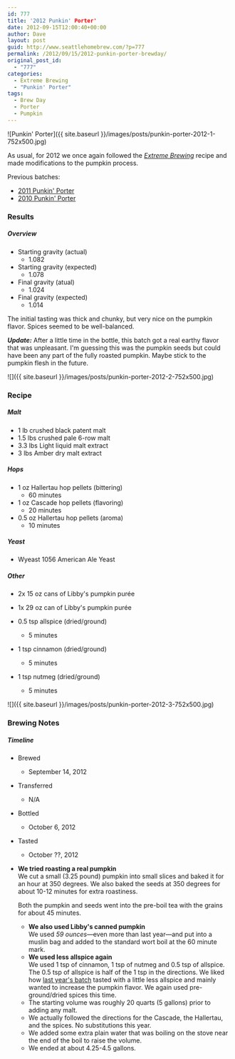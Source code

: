 ```yaml
---
id: 777
title: '2012 Punkin' Porter'
date: 2012-09-15T12:00:40+00:00
author: Dave
layout: post
guid: http://www.seattlehomebrew.com/?p=777
permalink: /2012/09/15/2012-punkin-porter-brewday/
original_post_id:
  - "777"
categories:
  - Extreme Brewing
  - "Punkin' Porter"
tags:
  - Brew Day
  - Porter
  - Pumpkin
---
```

![Punkin' Porter]({{ site.baseurl }}/images/posts/punkin-porter-2012-1-752x500.jpg)

As usual, for 2012 we once again followed the <a href="http://rcm.amazon.com/e/cm?lt1=_blank&bc1=000000&IS2=1&bg1=FFFFFF&fc1=000000&lc1=0000FF&t=seatthomeb-20&o=1&p=8&l=as4&m=amazon&f=ifr&ref=ss_til&asins=1592532934" target="_blank"><em>Extreme Brewing</em></a> recipe and made modifications to the pumpkin process.

Previous batches:

  * [2011 Punkin' Porter](/2011/09/punkin-porter-brewday-2011/)
  * [2010 Punkin' Porter](/2010/09/punkin-porter-brewday/)

<!--more-->

### Results

##### Overview

  * Starting gravity (actual) 
      * 1.082
  * Starting gravity (expected) 
      * 1.078
  * Final gravity (atual) 
      * 1.024
  * Final gravity (expected) 
      * 1.014 

The initial tasting was thick and chunky, but very nice on the pumpkin flavor. Spices seemed to be well-balanced.

**_Update:_** After a little time in the bottle, this batch got a real earthy flavor that was unpleasant. I'm guessing this was the pumpkin seeds but could have been any part of the fully roasted pumpkin. Maybe stick to the pumpkin flesh in the future.

![]({{ site.baseurl }}/images/posts/punkin-porter-2012-2-752x500.jpg)

### Recipe

##### Malt

  * 1 lb crushed black patent malt
  * 1.5 lbs crushed pale 6-row malt
  * 3.3 lbs Light liquid malt extract
  * 3 lbs Amber dry malt extract

##### Hops

  * 1 oz Hallertau hop pellets (bittering) 
      * 60 minutes
  * 1 oz Cascade hop pellets (flavoring) 
      * 20 minutes
  * 0.5 oz Hallertau hop pellets (aroma) 
      * 10 minutes

##### Yeast

  * Wyeast 1056 American Ale Yeast

##### Other

  * 2x 15 oz cans of Libby's pumpkin purée 
    
  * 1x 29 oz can of Libby's pumpkin purée 
    
  * 0.5 tsp allspice (dried/ground) 
      * 5 minutes
  * 1 tsp cinnamon (dried/ground) 
      * 5 minutes
  * 1 tsp nutmeg (dried/ground) 
      * 5 minutes 

![]({{ site.baseurl }}/images/posts/punkin-porter-2012-3-752x500.jpg)

### Brewing Notes

##### Timeline

  * Brewed 
      * September 14, 2012
  * Transferred 
      * N/A
  * Bottled 
      * October 6, 2012
  * Tasted 
      * October ??, 2012 

  * **We tried roasting a real pumpkin**  
    We cut a small (3.25 pound) pumpkin into small slices and baked it for an hour at 350 degrees. We also baked the seeds at 350 degrees for about 10-12 minutes for extra roastiness. </p> 
    Both the pumpkin and seeds went into the pre-boil tea with the grains for about 45 minutes.</li> 
    
      * **We also used Libby's canned pumpkin**  
        We used _59 ounces_—even more than last year—and put into a muslin bag and added to the standard wort boil at the 60 minute mark.
      * **We used less allspice again**  
        We used 1 tsp of cinnamon, 1 tsp of nutmeg and 0.5 tsp of allspice. The 0.5 tsp of allspice is half of the 1 tsp in the directions. We liked how [last year's batch](/2011/09/punkin-porter-brewday-2011/) tasted with a little less allspice and mainly wanted to increase the pumpkin flavor. We again used pre-ground/dried spices this time.
      * The starting volume was roughly 20 quarts (5 gallons) prior to adding any malt.
      * We actually followed the directions for the Cascade, the Hallertau, and the spices. No substitutions this year.
      * We added some extra plain water that was boiling on the stove near the end of the boil to raise the volume.
      * We ended at about 4.25-4.5 gallons.</ul>